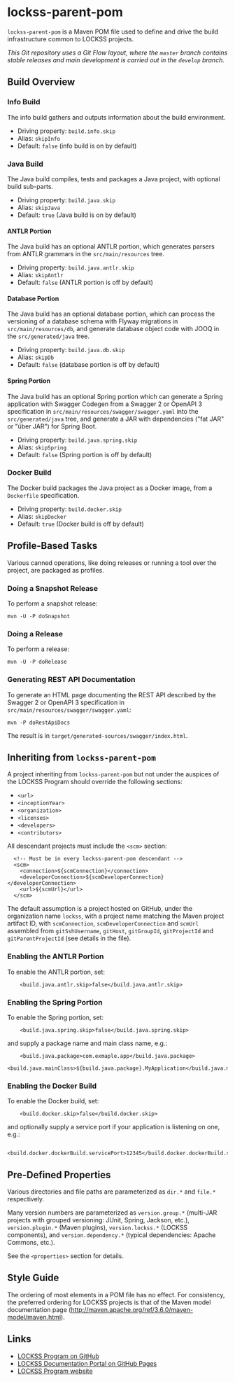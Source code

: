 # lockss-parent-pom

`lockss-parent-pom` is a Maven POM file used to define and drive the build
infrastructure common to LOCKSS projects.

*This Git repository uses a Git Flow layout, where the `master` branch contains
stable releases and main development is carried out in the `develop` branch.*

## Build Overview

### Info Build

The info build gathers and outputs information about the build environment.

*   Driving property: `build.info.skip`
*   Alias: `skipInfo`
*   Default: `false` (info build is on by default)

### Java Build

The Java build compiles, tests and packages a Java project, with optional build
sub-parts.

*   Driving property: `build.java.skip`
*   Alias: `skipJava`
*   Default: `true` (Java build is on by default)

#### ANTLR Portion

The Java build has an optional ANTLR portion, which generates parsers from ANTLR
grammars in the `src/main/resources` tree.

*   Driving property: `build.java.antlr.skip`
*   Alias: `skipAntlr`
*   Default: `false` (ANTLR portion is off by default)

#### Database Portion

The Java build has an optional database portion, which can process the
versioning of a database schema with Flyway migrations in
`src/main/resources/db`, and generate database object code with JOOQ in the
`src/generated/java` tree.

*   Driving property: `build.java.db.skip`
*   Alias: `skipDb`
*   Default: `false` (database portion is off by default)

#### Spring Portion

The Java build has an optional Spring portion which can generate a Spring
application with Swagger Codegen from a Swagger 2 or OpenAPI 3 specification in
`src/main/resources/swagger/swagger.yaml` into the `src/generated/java` tree,
and generate a JAR with dependencies ("fat JAR" or "über JAR") for Spring Boot.

*   Driving property: `build.java.spring.skip`
*   Alias: `skipSpring`
*   Default: `false` (Spring portion is off by default)

### Docker Build

The Docker build packages the Java project as a Docker image, from a
`Dockerfile` specification.

*   Driving property: `build.docker.skip`
*   Alias: `skipDocker`
*   Default: `true` (Docker build is off by default)

## Profile-Based Tasks

Various canned operations, like doing releases or running a tool over the
project, are packaged as profiles.

### Doing a Snapshot Release

To perform a snapshot release:

```
mvn -U -P doSnapshot
```

### Doing a Release

To perform a release:

```
mvn -U -P doRelease
```

### Generating REST API Documentation

To generate an HTML page documenting the REST API described by the Swagger 2 or
OpenAPI 3 specification in `src/main/resources/swagger/swagger.yaml`:

```
mvn -P doRestApiDocs
```

The result is in `target/generated-sources/swagger/index.html`.

## Inheriting from `lockss-parent-pom`

A project inheriting from `lockss-parent-pom` but not under the auspices of the
LOCKSS Program should override the following sections:

*   `<url>`
*   `<inceptionYear>`
*   `<organization>`
*   `<licenses>`
*   `<developers>`
*   `<contributors>`

All descendant projects must include the `<scm>` section:

```
  <!-- Must be in every lockss-parent-pom descendant -->
  <scm>
    <connection>${scmConnection}</connection>
    <developerConnection>${scmDeveloperConnection}</developerConnection>
    <url>${scmUrl}</url>
  </scm>
```

The default assumption is a project hosted on GitHub, under the organization
name `lockss`, with a project name matching the Maven project artifact ID, with
`scmConnection`, `scmDeveloperConnection` and `scmUrl` assembled from
`gitSshUsername`, `gitHost`, `gitGroupId`, `gitProjectId` and
`gitParentProjectId` (see details in the file).

### Enabling the ANTLR Portion

To enable the ANTLR portion, set:

```
    <build.java.antlr.skip>false</build.java.antlr.skip>
```

### Enabling the Spring Portion

To enable the Spring portion, set:

```
    <build.java.spring.skip>false</build.java.spring.skip>
```

and supply a package name and main class name, e.g.:

```
    <build.java.package>com.exmaple.app</build.java.package>
    <build.java.mainClass>${build.java.package}.MyApplication</build.java.mainClass>
```

### Enabling the Docker Build

To enable the Docker build, set:

```
    <build.docker.skip>false</build.docker.skip>
```

and optionally supply a service port if your application is listening on one,
e.g.:

```
    <build.docker.dockerBuild.servicePort>12345</build.docker.dockerBuild.servicePort>
```

## Pre-Defined Properties

Various directories and file paths are parameterized as `dir.*` and `file.*`
respectively.

Many version numbers are parameterized as `version.group.*` (multi-JAR projects
with grouped versioning: JUnit, Spring, Jackson, etc.), `version.plugin.*`
(Maven plugins), `version.lockss.*` (LOCKSS components), and
`version.dependency.*` (typical dependencies: Apache
Commons, etc.).

See the `<properties>` section for details.

## Style Guide

The ordering of most elements in a POM file has no effect. For consistency, the
preferred ordering for LOCKSS projects is that of the Maven model
documentation page (http://maven.apache.org/ref/3.6.0/maven-model/maven.html).

## Links

*   [LOCKSS Program on GitHub](https://github.com/lockss)
*   [LOCKSS Documentation Portal on GitHub Pages](https://lockss.github.io/)
*   [LOCKSS Program website](https://www.lockss.org/)
